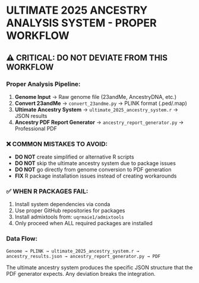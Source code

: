 # ULTIMATE 2025 ANCESTRY ANALYSIS SYSTEM - PROPER WORKFLOW

## ⚠️ CRITICAL: DO NOT DEVIATE FROM THIS WORKFLOW

### Proper Analysis Pipeline:
1. **Genome Input** → Raw genome file (23andMe, AncestryDNA, etc.)
2. **Convert 23andMe** → `convert_23andme.py` → PLINK format (.ped/.map)
3. **Ultimate Ancestry System** → `ultimate_2025_ancestry_system.r` → JSON results
4. **Ancestry PDF Report Generator** → `ancestry_report_generator.py` → Professional PDF

### ❌ COMMON MISTAKES TO AVOID:
- **DO NOT** create simplified or alternative R scripts
- **DO NOT** skip the ultimate ancestry system due to package issues
- **DO NOT** go directly from genome conversion to PDF generation
- **FIX** R package installation issues instead of creating workarounds

### ✅ WHEN R PACKAGES FAIL:
1. Install system dependencies via conda
2. Use proper GitHub repositories for packages
3. Install admixtools from: `uqrmaie1/admixtools`
4. Only proceed when ALL required packages are installed

### Data Flow:
```
Genome → PLINK → ultimate_2025_ancestry_system.r → ancestry_results.json → ancestry_report_generator.py → PDF
```

The ultimate ancestry system produces the specific JSON structure that the PDF generator expects. Any deviation breaks the integration. 
